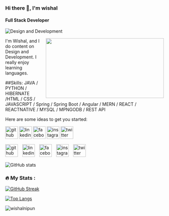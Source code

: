 ### Hi there 👋, I'm wishal
#### Full Stack Developer
![Design and Development](https://pbs.twimg.com/profile_banners/1497883397565587458/1656662818/1080x360)

<img align = "right" src="https://media.giphy.com/media/dWesBcTLavkZuG35MI/giphy.gif" width="375" height="190"/>
<p align ="left">
I'm Wishal, and I do content on Design and Development. I really enjoy learning languages.

  
##Skills:  JAVA / PYTHON / HIBERNATE /HTML / CSS / JAVASCRIPT / Spring / Spring Boot / Angular / MERN  / REACT / REACTNATIVE / MYSQL / MPNGODB / REST API

  
Here are some ideas to get you started:

[<img src='https://cdn.jsdelivr.net/npm/simple-icons@3.0.1/icons/github.svg' alt='github' height='40'>](https://github.com/wishalNipun) [<img src='https://cdn.jsdelivr.net/npm/simple-icons@3.0.1/icons/linkedin.svg' alt='linkedin' height='40'>](https://www.linkedin.com/in/wishal-nipun-siriwardana-a67007244/)  [<img src='https://cdn.jsdelivr.net/npm/simple-icons@3.0.1/icons/facebook.svg' alt='facebook' height='40'>](https://www.facebook.com/wishal.siriwardana.35)  [<img src='https://cdn.jsdelivr.net/npm/simple-icons@3.0.1/icons/instagram.svg' alt='instagram' height='40'>](https://www.instagram.com/wishal_siriwardana/)  [<img src='https://cdn.jsdelivr.net/npm/simple-icons@3.0.1/icons/twitter.svg' alt='twitter' height='40'>](https://twitter.com/@WishalNipun)  


[<img src='https://cdn.jsdelivr.net/npm/simple-icons@3.0.1/icons/github.svg' alt='github' height='40' style='margin-right: 10px;'>](https://github.com/wishalNipun)
[<img src='https://cdn.jsdelivr.net/npm/simple-icons@3.0.1/icons/linkedin.svg' alt='linkedin' height='40' style='margin-right: 10px;'>](https://www.linkedin.com/in/wishal-nipun-siriwardana-a67007244/)
[<img src='https://cdn.jsdelivr.net/npm/simple-icons@3.0.1/icons/facebook.svg' alt='facebook' height='40' style='margin-right: 10px;'>](https://www.facebook.com/wishal.siriwardana.35)
[<img src='https://cdn.jsdelivr.net/npm/simple-icons@3.0.1/icons/instagram.svg' alt='instagram' height='40' style='margin-right: 10px;'>](https://www.instagram.com/wishal_siriwardana/)
[<img src='https://cdn.jsdelivr.net/npm/simple-icons@3.0.1/icons/twitter.svg' alt='twitter' height='40' style='margin-right: 10px;'>](https://twitter.com/@WishalNipun)

</p>

![GitHub stats](https://github-readme-stats.vercel.app/api?username=wishalNipun&show_icons=true)   

### :fire: My Stats :
[![GitHub Streak](http://github-readme-streak-stats.herokuapp.com?user=wishalNipun&theme=dark&background=000000)](https://git.io/streak-stats)

[![Top Langs](https://github-readme-stats.vercel.app/api/top-langs/?username=wishalNipun&layout=compact&theme=vision-friendly-dark)](https://github.com/anuraghazra/github-readme-stats)

<p align="left"> <img src="https://komarev.com/ghpvc/?username=wishalnipun&label=Profile%20views&color=0e75b6&style=flat" alt="wishalnipun" /> </p>


